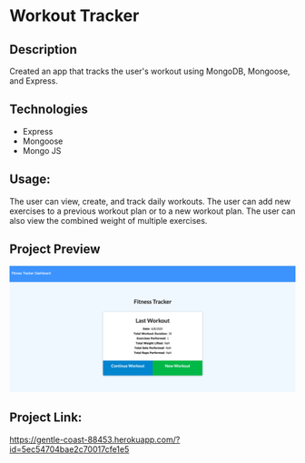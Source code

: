 # Workout Tracker

## Description
Created an app that tracks the user's workout using MongoDB, Mongoose, and Express.

## Technologies
* Express
* Mongoose
* Mongo JS

## Usage:
The user can view, create, and track daily workouts. The user can add new exercises to a previous workout plan or to a new workout plan. The user can also view the combined weight of multiple exercises.

## Project Preview
![Preview](/fitness.png)


## Project Link:
https://gentle-coast-88453.herokuapp.com/?id=5ec54704bae2c70017cfe1e5
